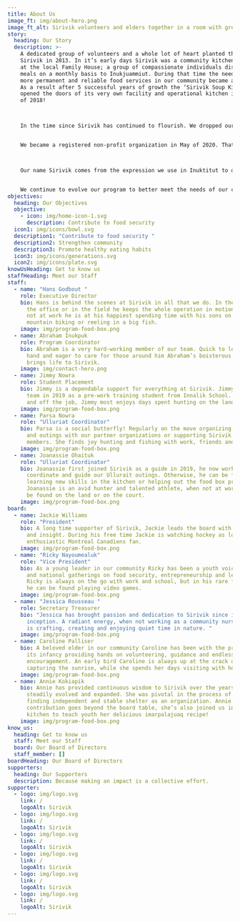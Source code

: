 ```yaml
---
title: About Us
image_ft: img/about-hero.png
image_ft_alt: Sirivik volunteers and elders together in a room with green walls and plants
story:
  heading: Our Story
  description: >-
    A dedicated group of volunteers and a whole lot of heart planted the seed of
    Sirivik in 2013. In it’s early days Sirivik was a community kitchen program
    at the local Family House; a group of compassionate individuals distributing
    meals on a monthly basis to Inukjuammiut. During that time the need to have
    more permanent and reliable food services in our community became apparent.
    As a result after 5 successful years of growth the ‘Sirivik Soup Kitchen’
    opened the doors of its very own facility and operational kitchen in April
    of 2018!



    In the time since Sirivik has continued to flourish. We dropped our ‘Soup Kitchen’ title to better encapsulate the scope of our work. Operating as a food centre we are able to provide a wider array of programs and initiatives, finding creative solutions to addressing food security in our community. 


    We became a registered non-profit organization in May of 2020. That year with the help of our staff, volunteers and partners we were able to host 135 activities, serve 8379 meals and deliver 3300 food boxes, and we’re only getting started!



    Our name Sirivik comes from the expression we use in Inuktitut to demonstrate our gratitude and excitement before sharing a meal.


    We continue to evolve our program to better meet the needs of our community, as Inukjuak continues to grow and change so will we. Contributing to an Inuit led food system that prioritizes our needs and celebrates our culture and community.
objectives:
  heading: Our Objectives
  objective:
    - icon: img/home-icon-1.svg
      description: Contribute to food security
  icon1: img/icons/bowl.svg
  description1: "Contribute to food security "
  description2: Strengthen community
  description3: Promote healthy eating habits
  icon3: img/icons/generations.svg
  icon2: img/icons/plate.svg
knowUsHeading: Get to know us
staffHeading: Meet our Staff
staff:
  - name: "Hans Godbout "
    role: Executive Director
    bio: Hans is behind the scenes at Sirivik in all that we do. In the kitchen, in
      the office or in the field he keeps the whole operation in motion. When
      not at work he is at his happiest spending time with his sons on the land,
      mountain biking or reeling in a big fish.
    image: img/program-food-box.png
  - name: Abraham Inukpuk
    role: Program Coordinator
    bio: Abraham is a very hard-working member of our team. Quick to lend a helping
      hand and eager to care for those around him Abraham’s boisterous laughter
      brings life to Sirivik.
    image: img/contact-hero.png
  - name: Jimmy Nowra
    role: Student Placement
    bio: Jimmy is a dependable support for everything at Sirivik. Jimmy joined the
      team in 2019 as a pre-work training student from Innalik School. Both on
      and off the job, Jimmy most enjoys days spent hunting on the land.
    image: img/program-food-box.png
  - name: Parsa Nowra
    role: "Ulluriat Coordinator"
    bio: Parsa is a social butterfly! Regularly on the move organizing activities
      and outings with our partner organizations or supporting Sirivik’s team
      members. She finds joy hunting and fishing with work, friends and family.
    image: img/program-food-box.png
  - name: Joanassie Ohaituk
    role: "Ulluriat Coordinator"
    bio: Joanassie first joined Sirivik as a guide in 2019, he now works to
      coordinate and guide our Ullurait outings. Otherwise, he can be found
      learning new skills in the kitchen or helping out the food box program.
      Joanassie is an avid hunter and talented athlete, when not at work he can
      be found on the land or on the court.
    image: img/program-food-box.png
board:
  - name: Jackie Williams
    role: "President"
    bio: A long time supporter of Sirivik, Jackie leads the board with positivity
      and insight. During his free time Jackie is watching hockey as loyal and
      enthusiastic Montreal Canadiens fan.
    image: img/program-food-box.png
  - name: "Ricky Nayoumealuk"
    role: "Vice President"
    bio: As a young leader in our community Ricky has been a youth voice at regional
      and national gatherings on food security, entrepreneurship and leadership.
      Ricky is always on the go with work and school, but in his rare free time
      he can be found playing video games.
    image: img/program-food-box.png
  - name: "Jessica Rousseau "
    role: Secretary Treasurer
    bio: "Jessica has brought passion and dedication to Sirivik since it’s
      inception. A radiant energy, when not working as a community nurse Jessica
      is crafting, creating and enjoying quiet time in nature. "
    image: img/program-food-box.png
  - name: Caroline Palliser
    bio: A beloved elder in our community Caroline has been with the project since
      its infancy providing hands on volunteering, guidance and endless
      encouragement. An early bird Caroline is always up at the crack of dawn
      capturing the sunrise, while she spends her days visiting with her family.
    image: img/program-food-box.png
  - name: Annie Kokiapik
    bio: Annie has provided continuous wisdom to Sirivik over the years as it’s
      steadily evolved and expanded. She was pivotal in the process of Sirivik
      finding independent and stable shelter as an organization. Annie’s
      contribution goes beyond the board table, she’s also joined us in the
      kitchen to teach youth her delicious imarpalajuaq recipe!
    image: img/program-food-box.png
know_us:
  heading: Get to know us
  staff: Meet our Staff
  board: Our Board of Directors
  staff_member: []
boardHeading: Our Board of Directors
supporters:
  heading: Our Supporters
  description: Because making an impact is a collective effort.
supporter:
  - logo: img/logo.svg
    link: /
    logoAlt: Sirivik
  - logo: img/logo.svg
    link: /
    logoAlt: Sirivik
  - logo: img/logo.svg
    link: /
    logoAlt: Sirivik
  - logo: img/logo.svg
    link: /
    logoAlt: Sirivik
  - logo: img/logo.svg
    link: /
    logoAlt: Sirivik
  - logo: img/logo.svg
    link: /
    logoAlt: Sirivik
---
```

